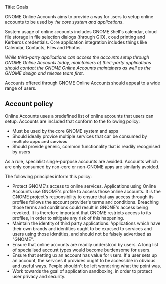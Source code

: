 Title: Goals

GNOME Online Accounts aims to provide a way for users to setup online accounts
to be used by *the core system and applications*.

System usage of online accounts includes GNOME Shell's calendar, cloud file
storage in file selection dialogs (through GIO), cloud printing and Kerberos
credentials. Core application integration includes things like Calendar,
Contacts, Files and Photos.

*While third-party applications can access the accounts setup through GNOME
Online Accounts today, maintainers of third-party applications should contact
the GNOME Online Accounts maintainers as well as the GNOME design and release
team first*.

Accounts offered through GNOME Online Accounts should appeal to a wide range
of users.

Account policy
--------------

Online Accounts uses a predefined list of online accounts that users can setup.
Accounts are included that conform to the following policy:

- Must be used by the core GNOME system and apps
- Should ideally provide multiple services that can be consumed by multiple
  apps and services
- Should provide generic, common functionality that is readily recognised by
  users 

As a rule, specialist single-purpose accounts are avoided. Accounts which are
only consumed by non-core or non-GNOME apps are similarly avoided.

The following principles inform this policy:

- Protect GNOME's access to online services. Applications using Online Accounts
  use GNOME's profile to access those online accounts. It is the GNOME project's
  responsibility to ensure that any access through its profiles follows the
  account provider's terms and conditions. Breaching those terms and conditions
  could result in GNOME's access being revoked. It is therefore important that
  GNOME restricts access to its profiles, in order to mitigate any risk of this
  happening.
- Maintain the identity of third party applications. Applications which have
  their own brands and identities ought to be exposed to services and users
  using those identities, and should not be falsely advertised as "GNOME".
- Ensure that online accounts are readily understood by users. A long list of
  specialised account types would become burdensome for users.
- Ensure that setting up an account has value for users. If a user sets up an
  account, the services it provides ought to be accessible in obvious and
  useful ways. People shouldn't be left wondering what the point was.
- Work towards the goal of application sandboxing, in order to protect user
  privacy and security. 
